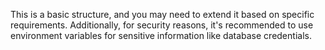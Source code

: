 This is a basic structure, and you may need to extend it based on specific requirements. Additionally, for security reasons, it's recommended to use environment variables for sensitive information like database credentials.

